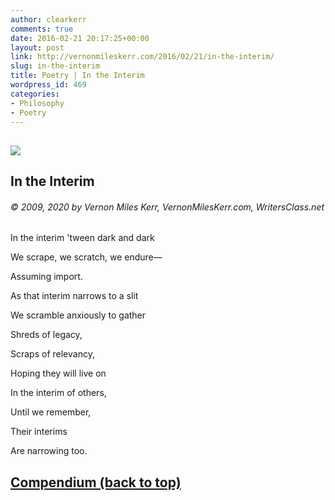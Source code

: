```yaml
---
author: clearkerr
comments: true
date: 2016-02-21 20:17:25+00:00
layout: post
link: http://vernonmileskerr.com/2016/02/21/in-the-interim/
slug: in-the-interim
title: Poetry | In the Interim
wordpress_id: 469
categories:
- Philosophy
- Poetry
---
```


## [![](https://vernonmileskerr.files.wordpress.com/2016/02/precipice.png?w=300)](https://vernonmileskerr.files.wordpress.com/2016/02/precipice.png)




## In the Interim




###### © 2009, 2020 by Vernon Miles Kerr, VernonMilesKerr.com, WritersClass.net




In the interim 'tween dark and dark




We scrape,  we scratch, we endure—




Assuming import.




As that interim narrows to a slit




We scramble anxiously to gather




Shreds of legacy,




Scraps of relevancy,




Hoping they will live on




In the interim of others,




Until we remember,




Their interims




Are narrowing too.





## [Compendium (back to top)](https://vernonmileskerr.com/2020/11/15/theology-god-struggles-a-compendium/)
